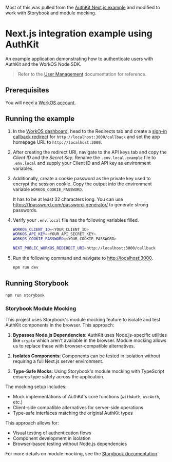 Most of this was pulled from the [AuthKit Next.js example](https://github.com/workos-inc/authkit-nextjs-example) and modified to work with Storybook and module mocking.

# Next.js integration example using AuthKit

An example application demonstrating how to authenticate users with AuthKit and the WorkOS Node SDK.

> Refer to the [User Management](https://workos.com/docs/user-management) documentation for reference.

## Prerequisites

You will need a [WorkOS account](https://dashboard.workos.com/signup).

## Running the example

1. In the [WorkOS dashboard](https://dashboard.workos.com), head to the Redirects tab and create a [sign-in callback redirect](https://workos.com/docs/user-management/1-configure-your-project/configure-a-redirect-uri) for `http://localhost:3000/callback` and set the app homepage URL to `http://localhost:3000`.

2. After creating the redirect URI, navigate to the API keys tab and copy the _Client ID_ and the _Secret Key_. Rename the `.env.local.example` file to `.env.local` and supply your Client ID and API key as environment variables.

3. Additionally, create a cookie password as the private key used to encrypt the session cookie. Copy the output into the environment variable `WORKOS_COOKIE_PASSWORD`.

   It has to be at least 32 characters long. You can use https://1password.com/password-generator/ to generate strong passwords.

4. Verify your `.env.local` file has the following variables filled.

   ```bash
   WORKOS_CLIENT_ID=<YOUR_CLIENT_ID>
   WORKOS_API_KEY=<YOUR_API_SECRET_KEY>
   WORKOS_COOKIE_PASSWORD=<YOUR_COOKIE_PASSWORD>

   NEXT_PUBLIC_WORKOS_REDIRECT_URI=http://localhost:3000/callback
   ```

5. Run the following command and navigate to [http://localhost:3000](http://localhost:3000).

   ```bash
   npm run dev
   ```

## Running Storybook

```bash
npm run storybook
```

### Storybook Module Mocking

This project uses Storybook's module mocking feature to isolate and test AuthKit components in the browser. This approach:

1. **Bypasses Node.js Dependencies**: AuthKit uses Node.js-specific utilities like `crypto` which aren't available in the browser. Module mocking allows us to replace these with browser-compatible alternatives.

2. **Isolates Components**: Components can be tested in isolation without requiring a full Next.js server environment.

3. **Type-Safe Mocks**: Using Storybook's module mocking with TypeScript ensures type safety across the application.

The mocking setup includes:

- Mock implementations of AuthKit's core functions (`withAuth`, `useAuth`, etc.)
- Client-side compatible alternatives for server-side operations
- Type-safe interfaces matching the original AuthKit types

This approach allows for:

- Visual testing of authentication flows
- Component development in isolation
- Browser-based testing without Node.js dependencies

For more details on module mocking, see the [Storybook documentation](https://storybook.js.org/blog/type-safe-module-mocking/).
